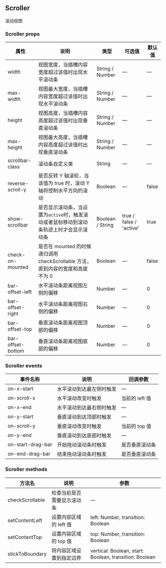 ## Scroller

滚动视图

### Scroller props

属性 | 说明 | 类型 | 可选值 | 默认值
--- | --- | --- | --- | ---
width | 视图宽度，当插槽内容宽度超过该值时出现水平滚动条 | String / Number | — | —
max-width | 视图最大宽度，当插槽内容宽度超过该值时出现水平滚动条 | String / Number | — | —
height | 视图高度，当插槽内容高度超过该值时出现垂直滚动条 | String / Number | — | —
max-height | 视图最大高度，当插槽内容高度超过该值时出现垂直滚动条 | String / Number | — | —
scrollbar-class | 滚动条自定义类 | String | — | —
reverse-scroll-y | 是否反转 Y 轴滚轮，当该值为 true 时，滚动 Y 轴将控制水平方向的滚动 | Boolean | — | false
show-scrollbar | 是否显示滚动条，当设置为`active`时，触发滚动或者鼠标移动到滚动条轨迹上时才会显示滚动条 | Boolean / String | true / false / 'active' | true
check-on-mounted | 是否在 mounted 的时候递归调用 checkScrollable 方法，直到内容的宽度和高度不为 0 | Boolean | — | false
bar-offset-left | 水平滚动条距离视图左侧的偏移 | Number | — | 0
bar-offset-right | 水平滚动条距离视图右侧的偏移 | Number | — | 0
bar-offset-top | 垂直滚动条距离视图顶部的偏移 | Number | — | 0
bar-offset-bottom | 垂直滚动条距离视图底部的偏移 | Number | — | 0

### Scroller events

事件名称 | 说明 | 回调参数
--- | --- | ---
on-x-start | 水平滚动到达最左侧时触发 | —
on-scroll-x | 水平滚动改变时触发 | 当前的 left 值
on-x-end | 水平滚动到达最右侧时触发 | —
on-y-start | 垂直滚动到达顶部时触发 | —
on-scroll-y | 垂直滚动改变时触发 | 当前的 top 值
on-y-end | 垂直滚动到达底部时触发 | —
on-start-drag-bar | 开始拖动滚动条时触发 | 是否垂直滚动条
on-end-drag-bar | 结束拖动滚动条时触发 | 是否垂直滚动条

### Scroller methods

方法名 | 说明 | 参数
--- | --- | ---
checkScrollable | 检查当前是否需要显示滚动条 | —
setContentLeft | 设置内容区域的 left 值 | left: Number, transition: Boolean
setContentTop | 设置内容区域的 top 值 | top: Number, transition: Boolean
stickToBoundary | 将内容区域设置到指定边界 | vertical: Boolean, start: Boolean, transition: Boolean
